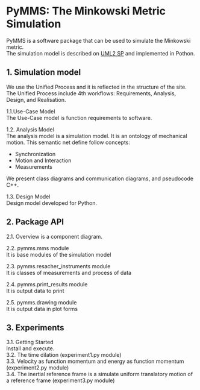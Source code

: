 # PyMMS: The Minkowski Metric Simulation
PyMMS is a software package that can be used to simulate the Minkowski metric.  
The simulation model is described on [UML2 SP](https://vgurianov.github.io/uml-sp/) and implemented in Pothon.    


## 1. Simulation model  
We use the Unified Process and it is reflected in the structure of the site. The Unified Process include 4th  workflows: Requirements, Analysis, Design, and Realisation.  

1.1.Use-Case Model  
The Use-Case model is function requirements to software.

1.2. Analysis Model  
The analysis model is a simulation model. It is an ontology of mechanical motion. This semantic net define follow concepts:  
- Synchronization    
- Motion and Interaction  
- Measurements  
  
We present class diagrams and communication diagrams, and pseudocode C++.  

1.3. Design Model  
Design model developed for Python.

## 2. Package API  
2.1. Overview is a component diagram.

2.2. pymms.mms module  
It is base modules of the simulation model  

2.3. pymms.resacher_instruments module  
It is classes of measurements and process of data  
  
2.4. pymms.print_results module  
It is output data to print  
  
2.5. pymms.drawing module  
It is output data in plot forms


## 3. Experiments  
3.1. Getting Started  
Install and execute.  
3.2. The time dilation (experiment1.py module)  
3.3. Velocity as function momentum and energy as function momentum (experiment2.py module)  
3.4. The inertial reference frame is a simulate uniform translatory motion of a reference frame (experiment3.py module)  

